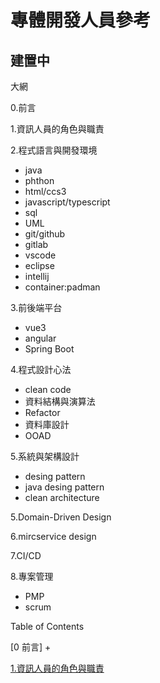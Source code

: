 # 專體開發人員參考

## 建置中

大網

0.前言

1.資訊人員的角色與職責

2.程式語言與開發環境

 + java
 + phthon
 + html/ccs3
 + javascript/typescript
 + sql
 + UML
 + git/github
 + gitlab
 + vscode
 + eclipse
 + intellij
 + container:padman
 
3.前後端平台

 + vue3
 + angular
 + Spring Boot

4.程式設計心法

 + clean code
 + 資料結構與演算法
 + Refactor
 + 資料庫設計
 + OOAD


5.系統與架構設計

 + desing pattern
 + java desing pattern
 + clean architecture

5.Domain-Driven Design

6.mircservice design

7.CI/CD

8.專案管理
 + PMP
 + scrum







Table of Contents

[0 前言]
+


[1.資訊人員的角色與職責](docs/Information_Personnel_Roles_and_Responsibilities/README.md)

